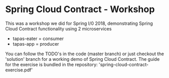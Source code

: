 # Spring Cloud Contract - Workshop

This was a workshop we did for Spring I/0 2018, demonstrating Spring Cloud Contract functionality using 2 microservices
* tapas-eater = consumer
* tapas-app = producer

You can follow the TODO's in the code (master branch) or just checkout the 'solution' branch for a working demo of Spring Cloud Contract. The guide for the exercise is bundled in the repository: 'spring-cloud-contract-exercise.pdf'
